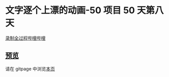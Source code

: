 # 文字逐个上漂的动画-50 项目 50 天第八天

[录制全过程哔哩哔哩](https://www.bilibili.com/video/BV1k5411X7h7/)

## [预览](src/index.html)

请在 gitpage 中浏览[本页](https://mekefly.github.io/quick-style/form-wave)
